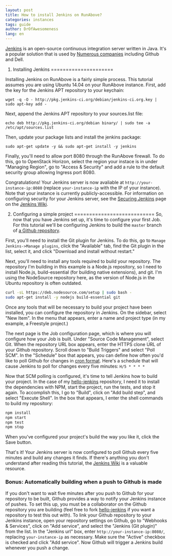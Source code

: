 ```yaml
---
layout: post
title: How to install Jenkins on RunAbove?
categories: instances
tags: guide
author: DrOfAwesomeness
lang: en
---
```

[Jenkins](http://jenkins-ci.org) is an open-source continuous integration server written in Java. It's a popular solution that is used by [Numerous companies](https://wiki.jenkins-ci.org/pages/viewpage.action?pageId=58001258) including Github and Dell.

1. Installing Jenkins
=====================

Installing Jenkins on RunAbove is a fairly simple process. This tutorial assumes you are using Ubuntu 14.04 on your RunAbove instance.
First, add the key for the Jenkins APT repository to your keychain:

```
wget -q -O - http://pkg.jenkins-ci.org/debian/jenkins-ci.org.key | sudo apt-key add -
```

Next, append the Jenkins APT repository to your sources.list file:

```
echo deb http://pkg.jenkins-ci.org/debian binary/ | sudo tee -a /etc/apt/sources.list
```

Then, update your package lists and install the jenkins package:

```
sudo apt-get update -y && sudo apt-get install -y jenkins
```

Finally, you'll need to allow port 8080 through the RunAbove firewall. To do this, go to OpenStack Horizon, select the region your instace is in under "Managing Region", go to "Access & Security" and add a rule to the default security group allowing Ingress port 8080.

Congratulations! Your Jenkins server is now avaliable at `http://your-instance-ip:8080` (replace `your-instance-ip` with the IP of your instance). Note that your instance is currently publicly-accessible. For information on configuring security for your Jenkins server, see the [Securing Jenkins](https://wiki.jenkins-ci.org/display/JENKINS/Securing+Jenkins) page on the [Jenkins Wiki](https://wiki.jenkins-ci.org/display/JENKINS/Home).

2. Configuring a simple project
===========================
So, now that you have Jenkins set up, it's time to configure your first Job. For this tutorial we'll be configuring Jenkins to build the `master`	 branch of [a Github repository](https://github.com/DrOfAwesomeness/hello-jenkins). 

First, you'll need to install the Git plugin for Jenkins. To do this, go to `Manage Jenkins->Manage plugins`, click the "Available" tab, find the Git plugin in the list, select it, and click "Download and install without restart." 

Next, you'll need to install any tools required to build your repository. The repository I'm building in this example is a Node.js repository, so I need to install Node.js, build-essential (for building native extensions), and git. I'm using the NodeSource repository here, as the version of Node.js in the Ubuntu repository is often outdated.

```bash
curl -sL https://deb.nodesource.com/setup | sudo bash -
sudo apt-get install -y nodejs build-essential git
```
Once any tools that will be necessary to build your project have been installed, you can configure the repository in Jenkins. On the sidebar, select "New Item". In the menu that appears, enter a name and project type (in my example, a Freestyle project.)

The next page is the Job configuration page, which is where you will configure how your Job is built. Under "Source Code Management", select Git. When the repository URL box appears, enter the HTTPS clone URL of your Github repository. Scroll down to "Build Triggers" and select "Poll SCM". In the "Schedule" box that appears, you can define how often you'd like to poll Github for changes in [cron format](https://en.wikipedia.org/wiki/Cron#Format). Here's a schedule that will cause Jenkins to poll for changes every five minutes:
`H/5 * * * *`

Now that SCM polling is configured, it's time to tell Jenkins how to build your project. In the case of my [hello-jenkins](https://github.com/DrOfAwesomeness/hello-jenkins) repository, I need it to install the dependencies with NPM, start the project, run the tests, and stop it again. To accomplish this, I go to "Build", click on "Add build step", and select "Execute Shell". In the box that appears, I enter the shell commands to build my repository:

```bash
npm install
npm start
npm test
npm stop
```

When you've configured your project's build the way you like it, click the Save button.

That's it! Your Jenkins server is now configured to poll Github every five minutes and build any changes it finds. If there's anything you don't understand after reading this tutorial, the [Jenkins Wiki](https://wiki.jenkins-ci.org/display/JENKINS/Home) is a valuable resource.

### Bonus: Automatically building when a push to Github is made
If you don't want to wait five minutes after you push to Github for your repository to be built, Github provides a way to notify your Jenkins instance of pushes. To set this up, you must be a collaborator on the Github repository you are building (feel free to fork [hello-jenkins](https://github.com/DrOfAwesomeness/hello-jenkins) if you want a repository to test this out with). To link your Github repository to your Jenkins instance, open your repository settings on Github, go to "Webhooks & Services", click on "Add service", and select the "Jenkins (Git plugin)" from the list. In the "Jenkins url" box, enter `http://your-instance-ip:8080/`, replacing `your-instance-ip` as necessary. Make sure the "Active" checkbox is checked and click "Add service". Now Github will trigger a Jenkins build whenever you push a change.
